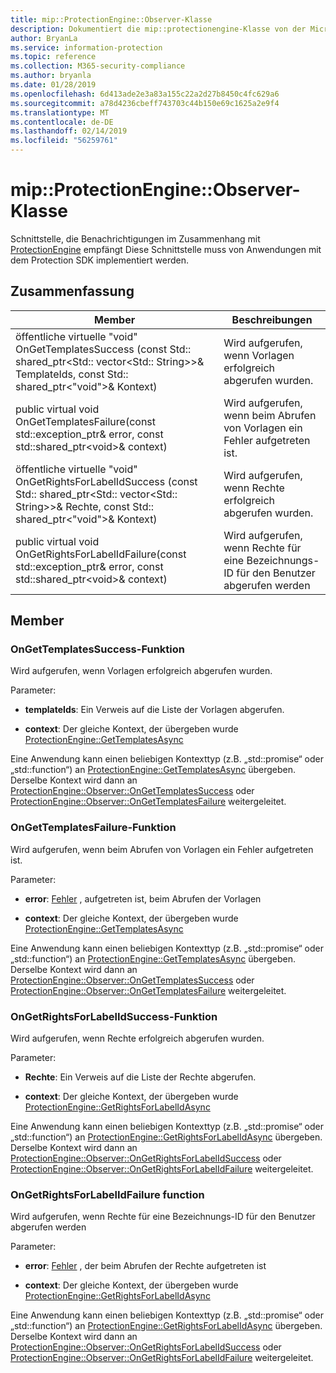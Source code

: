 ```yaml
---
title: mip::ProtectionEngine::Observer-Klasse
description: Dokumentiert die mip::protectionengine-Klasse von der Microsoft Information Protection (MIP) SDK.
author: BryanLa
ms.service: information-protection
ms.topic: reference
ms.collection: M365-security-compliance
ms.author: bryanla
ms.date: 01/28/2019
ms.openlocfilehash: 6d413ade2e3a83a155c22a2d27b8450c4fc629a6
ms.sourcegitcommit: a78d4236cbeff743703c44b150e69c1625a2e9f4
ms.translationtype: MT
ms.contentlocale: de-DE
ms.lasthandoff: 02/14/2019
ms.locfileid: "56259761"
---
```

# <a name="class-mipprotectionengineobserver"></a>mip::ProtectionEngine::Observer-Klasse 
Schnittstelle, die Benachrichtigungen im Zusammenhang mit [ProtectionEngine](class_mip_protectionengine.md) empfängt
Diese Schnittstelle muss von Anwendungen mit dem Protection SDK implementiert werden.
  
## <a name="summary"></a>Zusammenfassung
 Member                        | Beschreibungen                                
--------------------------------|---------------------------------------------
öffentliche virtuelle "void" OnGetTemplatesSuccess (const Std:: shared_ptr\<Std:: vector\<Std:: String\>\>& TemplateIds, const Std:: shared_ptr\<"void"\>& Kontext)  |  Wird aufgerufen, wenn Vorlagen erfolgreich abgerufen wurden.
public virtual void OnGetTemplatesFailure(const std::exception_ptr& error, const std::shared_ptr\<void\>& context)  |  Wird aufgerufen, wenn beim Abrufen von Vorlagen ein Fehler aufgetreten ist.
öffentliche virtuelle "void" OnGetRightsForLabelIdSuccess (const Std:: shared_ptr\<Std:: vector\<Std:: String\>\>& Rechte, const Std:: shared_ptr\<"void"\>& Kontext)  |  Wird aufgerufen, wenn Rechte erfolgreich abgerufen wurden.
public virtual void OnGetRightsForLabelIdFailure(const std::exception_ptr& error, const std::shared_ptr\<void\>& context)  |  Wird aufgerufen, wenn Rechte für eine Bezeichnungs-ID für den Benutzer abgerufen werden
  
## <a name="members"></a>Member
  
### <a name="ongettemplatessuccess-function"></a>OnGetTemplatesSuccess-Funktion
Wird aufgerufen, wenn Vorlagen erfolgreich abgerufen wurden.

Parameter:  
* **templateIds**: Ein Verweis auf die Liste der Vorlagen abgerufen. 


* **context**: Der gleiche Kontext, der übergeben wurde [ProtectionEngine::GetTemplatesAsync](class_mip_protectionengine.md#gettemplatesasync-function)


Eine Anwendung kann einen beliebigen Kontexttyp (z.B. „std::promise“ oder „std::function“) an [ProtectionEngine::GetTemplatesAsync](class_mip_protectionengine.md#gettemplatesasync-function) übergeben. Derselbe Kontext wird dann an [ProtectionEngine::Observer::OnGetTemplatesSuccess](class_mip_protectionengine_observer.md#ongettemplatessuccess-function) oder [ProtectionEngine::Observer::OnGetTemplatesFailure](class_mip_protectionengine_observer.md#ongettemplatesfailure-function) weitergeleitet.
  
### <a name="ongettemplatesfailure-function"></a>OnGetTemplatesFailure-Funktion
Wird aufgerufen, wenn beim Abrufen von Vorlagen ein Fehler aufgetreten ist.

Parameter:  
* **error**: [Fehler](class_mip_error.md) , aufgetreten ist, beim Abrufen der Vorlagen 


* **context**: Der gleiche Kontext, der übergeben wurde [ProtectionEngine::GetTemplatesAsync](class_mip_protectionengine.md#gettemplatesasync-function)


Eine Anwendung kann einen beliebigen Kontexttyp (z.B. „std::promise“ oder „std::function“) an [ProtectionEngine::GetTemplatesAsync](class_mip_protectionengine.md#gettemplatesasync-function) übergeben. Derselbe Kontext wird dann an [ProtectionEngine::Observer::OnGetTemplatesSuccess](class_mip_protectionengine_observer.md#ongettemplatessuccess-function) oder [ProtectionEngine::Observer::OnGetTemplatesFailure](class_mip_protectionengine_observer.md#ongettemplatesfailure-function) weitergeleitet.
  
### <a name="ongetrightsforlabelidsuccess-function"></a>OnGetRightsForLabelIdSuccess-Funktion
Wird aufgerufen, wenn Rechte erfolgreich abgerufen wurden.

Parameter:  
* **Rechte**: Ein Verweis auf die Liste der Rechte abgerufen. 


* **context**: Der gleiche Kontext, der übergeben wurde [ProtectionEngine::GetRightsForLabelIdAsync](class_mip_protectionengine.md#getrightsforlabelidasync-function)


Eine Anwendung kann einen beliebigen Kontexttyp (z.B. „std::promise“ oder „std::function“) an [ProtectionEngine::GetRightsForLabelIdAsync](class_mip_protectionengine.md#getrightsforlabelidasync-function) übergeben. Derselbe Kontext wird dann an [ProtectionEngine::Observer::OnGetRightsForLabelIdSuccess](class_mip_protectionengine_observer.md#ongetrightsforlabelidsuccess-function) oder [ProtectionEngine::Observer::OnGetRightsForLabelIdFailure](class_mip_protectionengine_observer.md#ongetrightsforlabelidfailure-function) weitergeleitet.
  
### <a name="ongetrightsforlabelidfailure-function"></a>OnGetRightsForLabelIdFailure function
Wird aufgerufen, wenn Rechte für eine Bezeichnungs-ID für den Benutzer abgerufen werden

Parameter:  
* **error**: [Fehler](class_mip_error.md) , der beim Abrufen der Rechte aufgetreten ist 


* **context**: Der gleiche Kontext, der übergeben wurde [ProtectionEngine::GetRightsForLabelIdAsync](class_mip_protectionengine.md#getrightsforlabelidasync-function)


Eine Anwendung kann einen beliebigen Kontexttyp (z.B. „std::promise“ oder „std::function“) an [ProtectionEngine::GetRightsForLabelIdAsync](class_mip_protectionengine.md#getrightsforlabelidasync-function) übergeben. Derselbe Kontext wird dann an [ProtectionEngine::Observer::OnGetRightsForLabelIdSuccess](class_mip_protectionengine_observer.md#ongetrightsforlabelidsuccess-function) oder [ProtectionEngine::Observer::OnGetRightsForLabelIdFailure](class_mip_protectionengine_observer.md#ongetrightsforlabelidfailure-function) weitergeleitet.
